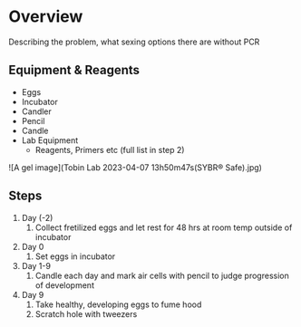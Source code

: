 # Overview

Describing the problem, what sexing options there are without PCR 

## Equipment & Reagents

* Eggs
* Incubator
* Candler
* Pencil
* Candle
* Lab Equipment
  * Reagents, Primers etc (full list in step 2)

![A gel image](Tobin Lab 2023-04-07 13h50m47s(SYBR® Safe).jpg)

## Steps

1. Day (-2)
    1. Collect fretilized eggs and let rest for 48 hrs at room temp outside of incubator
2. Day 0
    1. Set eggs in incubator
3. Day 1-9
    1. Candle each day and mark air cells with pencil to judge progression of development
5. Day 9
    1. Take healthy, developing eggs to fume hood
    2. Scratch hole with tweezers
 